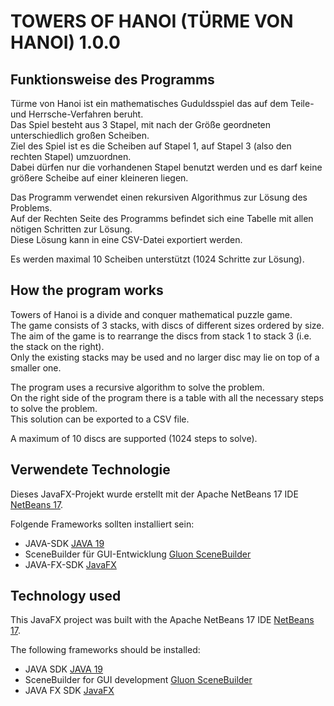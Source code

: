 # TOWERS OF HANOI (TÜRME VON HANOI) 1.0.0

## Funktionsweise des Programms

Türme von Hanoi ist ein mathematisches Guduldsspiel das auf dem Teile- und Herrsche-Verfahren beruht.<br>
Das Spiel besteht aus 3 Stapel, mit nach der Größe geordneten unterschiedlich großen Scheiben.<br>
Ziel des Spiel ist es die Scheiben auf Stapel 1, auf Stapel 3 (also den rechten Stapel) umzuordnen.<br>
Dabei dürfen nur die vorhandenen Stapel benutzt werden und es darf keine größere Scheibe auf einer kleineren liegen.

Das Programm verwendet einen rekursiven Algorithmus zur Lösung des Problems.<br>
Auf der Rechten Seite des Programms befindet sich eine Tabelle mit allen nötigen Schritten zur Lösung.<br>
Diese Lösung kann in eine CSV-Datei exportiert werden.

Es werden maximal 10 Scheiben unterstützt (1024 Schritte zur Lösung).

## How the program works

Towers of Hanoi is a divide and conquer mathematical puzzle game.<br>
The game consists of 3 stacks, with discs of different sizes ordered by size.<br>
The aim of the game is to rearrange the discs from stack 1 to stack 3 (i.e. the stack on the right).<br>
Only the existing stacks may be used and no larger disc may lie on top of a smaller one.

The program uses a recursive algorithm to solve the problem.<br>
On the right side of the program there is a table with all the necessary steps to solve the problem.<br>
This solution can be exported to a CSV file.

A maximum of 10 discs are supported (1024 steps to solve).

## Verwendete Technologie

Dieses JavaFX-Projekt wurde erstellt mit der Apache NetBeans 17 IDE [NetBeans 17](https://netbeans.apache.org/).

Folgende Frameworks sollten installiert sein:

- JAVA-SDK [JAVA 19](https://www.oracle.com/java/technologies/javase/jdk19-archive-downloads.html)
- SceneBuilder für GUI-Entwicklung [Gluon SceneBuilder](https://gluonhq.com/products/scene-builder/)
- JAVA-FX-SDK [JavaFX](https://gluonhq.com/products/javafx/)

## Technology used

This JavaFX project was built with the Apache NetBeans 17 IDE [NetBeans 17](https://netbeans.apache.org/).

The following frameworks should be installed:

- JAVA SDK [JAVA 19](https://www.oracle.com/java/technologies/javase/jdk19-archive-downloads.html)
- SceneBuilder for GUI development [Gluon SceneBuilder](https://gluonhq.com/products/scene-builder/)
- JAVA FX SDK [JavaFX](https://gluonhq.com/products/javafx/)
